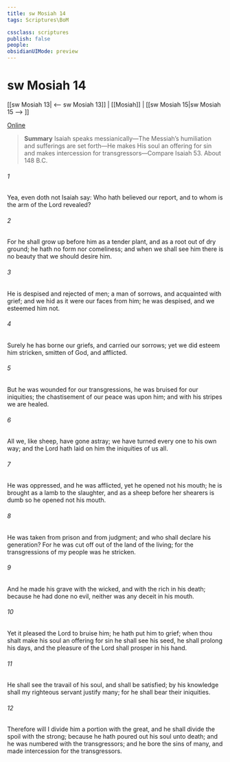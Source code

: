 ```yaml
---
title: sw Mosiah 14
tags: Scriptures\BoM

cssclass: scriptures
publish: false
people:
obsidianUIMode: preview
---
```


# sw Mosiah 14
[[sw Mosiah 13| <-- sw Mosiah 13]] | [[Mosiah]] | [[sw Mosiah 15|sw Mosiah 15 --> ]]

[Online](https://churchofjesuschrist.org/study/scriptures/bofm/mosiah/14?lang=eng)

> __Summary__
Isaiah speaks messianically—The Messiah’s humiliation and sufferings are set forth—He makes His soul an offering for sin and makes intercession for transgressors—Compare Isaiah 53. About 148 B.C.

###### 1 
Yea, even doth not Isaiah say: Who hath believed our report, and to whom is the arm of the Lord revealed?

###### 2 
For he shall grow up before him as a tender plant, and as a root out of dry ground; he hath no form nor comeliness; and when we shall see him there is no beauty that we should desire him.

###### 3 
He is despised and rejected of men; a man of sorrows, and acquainted with grief; and we hid as it were our faces from him; he was despised, and we esteemed him not.

###### 4 
Surely he has borne our griefs, and carried our sorrows; yet we did esteem him stricken, smitten of God, and afflicted.

###### 5 
But he was wounded for our transgressions, he was bruised for our iniquities; the chastisement of our peace was upon him; and with his stripes we are healed.

###### 6 
All we, like sheep, have gone astray; we have turned every one to his own way; and the Lord hath laid on him the iniquities of us all.

###### 7 
He was oppressed, and he was afflicted, yet he opened not his mouth; he is brought as a lamb to the slaughter, and as a sheep before her shearers is dumb so he opened not his mouth.

###### 8 
He was taken from prison and from judgment; and who shall declare his generation? For he was cut off out of the land of the living; for the transgressions of my people was he stricken.

###### 9 
And he made his grave with the wicked, and with the rich in his death; because he had done no evil, neither was any deceit in his mouth.

###### 10 
Yet it pleased the Lord to bruise him; he hath put him to grief; when thou shalt make his soul an offering for sin he shall see his seed, he shall prolong his days, and the pleasure of the Lord shall prosper in his hand.

###### 11 
He shall see the travail of his soul, and shall be satisfied; by his knowledge shall my righteous servant justify many; for he shall bear their iniquities.

###### 12 
Therefore will I divide him a portion with the great, and he shall divide the spoil with the strong; because he hath poured out his soul unto death; and he was numbered with the transgressors; and he bore the sins of many, and made intercession for the transgressors.

